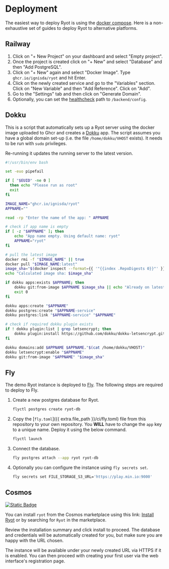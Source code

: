 # Deployment

The easiest way to deploy Ryot is using the [docker compose](./index.md#installation). Here
is a non-exhaustive set of guides to deploy Ryot to alternative platforms.

## Railway

1. Click on "+ New Project" on your dashboard and select "Empty project".
2. Once the project is created click on "+ New" and select "Database" and then
  "Add PostgreSQL".
3. Click on "+ New" again and select "Docker Image". Type `ghcr.io/ignisda/ryot`
  and hit Enter.
4. Click on the newly created service and go to the "Variables" section. Click on
  "New Variable" and then "Add Reference". Click on "Add".
5. Go to the "Settings" tab and then click on "Generate Domain".
6. Optionally, you can set the [healthcheck](https://docs.railway.app/deploy/healthchecks)
  path to `/backend/config`.

## Dokku

This is a script that automatically sets up a Ryot server using the docker image uploaded
to Ghcr and creates a [Dokku](https://dokku.com/) app. The script assumes you have a global
domain set-up (i.e. the file `/home/dokku/VHOST` exists). It needs to be run with `sudo`
privileges.

Re-running it updates the running server to the latest version.

```bash
#!/usr/bin/env bash

set -euo pipefail

if [ "$EUID" -ne 0 ]
  then echo "Please run as root"
  exit
fi

IMAGE_NAME="ghcr.io/ignisda/ryot"
APPNAME=""

read -rp "Enter the name of the app: " APPNAME

# check if app name is empty
if [ -z "$APPNAME" ]; then
    echo "App name empty. Using default name: ryot"
    APPNAME="ryot"
fi

# pull the latest image
docker rmi -f "$IMAGE_NAME" || true
docker pull "$IMAGE_NAME:latest"
image_sha="$(docker inspect --format={{ '"{{index .RepoDigests 0}}"' }} $IMAGE_NAME)"
echo "Calculated image sha: $image_sha"

if dokku apps:exists $APPNAME; then
    dokku git:from-image $APPNAME $image_sha || echo "Already on latest"
    exit 0
fi

dokku apps:create "$APPNAME"
dokku postgres:create "$APPNAME-service"
dokku postgres:link "$APPNAME-service" "$APPNAME"

# check if required dokku plugin exists
if ! dokku plugin:list | grep letsencrypt; then
    dokku plugin:install https://github.com/dokku/dokku-letsencrypt.git
fi

dokku domains:add $APPNAME $APPNAME."$(cat /home/dokku/VHOST)"
dokku letsencrypt:enable "$APPNAME"
dokku git:from-image "$APPNAME" "$image_sha"
```

## Fly

The demo Ryot instance is deployed to [Fly](https://fly.io). The following steps
are required to deploy to Fly.

1. Create a new postgres database for Ryot.
   ```bash
   flyctl postgres create ryot-db
   ```

2. Copy the [`fly.toml`]({{ extra.file_path }}/ci/fly.toml) file from this
   repository to your own repository. You **WILL** have to change the `app` key to
   a unique name. Deploy it using the below command.
   ```bash
   flyctl launch
   ```
3. Connect the database.
   ```bash
   fly postgres attach --app ryot ryot-db
   ```

4. Optionally you can configure the instance using `fly secrets set`.
   ```bash
   fly secrets set FILE_STORAGE_S3_URL='https://play.min.io:9000'
   ```

## Cosmos

[![Static Badge](https://img.shields.io/badge/Cosmos-Install%20Server-violet)](https://cosmos-cloud.io/proxy#cosmos-ui/market-listing/cosmos-cloud/Ryot)

You can install `ryot` from the Cosmos marketplace using this link: [Install
Ryot](https://cosmos-cloud.io/proxy#cosmos-ui/market-listing/cosmos-cloud/Ryot)
or by searching for `Ryot` in the marketplace.

Review the installation summary and click install to proceed. The database and
credentials will be automatically created for you, but make sure you are happy
with the URL chosen.

The instance will be available under your newly created URL via HTTPS if it
is enabled. You can then proceed with creating your first user via the web
interface's registration page.
